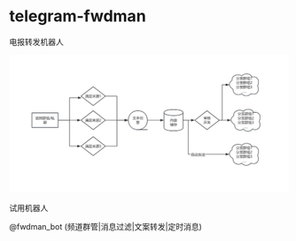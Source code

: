 # telegram-fwdman
电报转发机器人

![系统原理](https://github.com/telemmx/telegram-fwdman/blob/main/why.jpg?raw=true)


试用机器人 

@fwdman_bot (频道群管|消息过滤|文案转发|定时消息)


